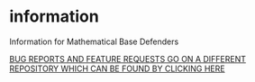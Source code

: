 # information
Information for Mathematical Base Defenders

[BUG REPORTS AND FEATURE REQUESTS GO ON A DIFFERENT REPOSITORY WHICH CAN BE FOUND BY CLICKING HERE](https://github.com/mathematicalbasedefenders/issuetracker)
